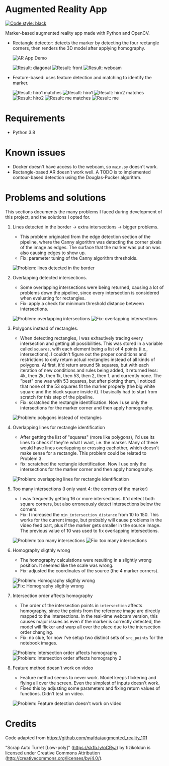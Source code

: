 # Augmented Reality App

[![Code style: black](https://img.shields.io/badge/code%20style-black-000000.svg)](https://github.com/psf/black)

Marker-based augmented reality app made with Python and OpenCV. 
- Rectangle detector: detects the marker by detecting the four rectangle corners, then renders the 3D model after applying homography.

   ![AR App Demo](./docs/demo.gif "AR App Demo")   

   ![Result: diagonal](./docs/result_hiro-diagonal.png "Result: diagonal")
   ![Result: front](./docs/result_hiro-front.png "Result: front")
   ![Result: webcam](./docs/result_hiro-webcam.png "Result: webcam")

- Feature-based: uses feature detection and matching to identify the marker.

   ![Result: hiro1 matches](./docs/result_feature_hiro1-matches.png "Result: hiro1 matches")
   ![Result: hiro1](./docs/result_feature_hiro1.png "Result: hiro1")
   ![Result: hiro2 matches](./docs/result_feature_hiro2-matches.png "Result: hiro2 matches")
   ![Result: hiro2](./docs/result_feature_hiro2.png "Result: hiro2")
   ![Result: me matches](./docs/result_feature_me1-matches.png "Result: me matches")
   ![Result: me](./docs/result_feature_me1.png "Result: me")

# Requirements
- Python 3.8


# Known issues
- Docker doesn't have access to the webcam, so `main.py` doesn't work.
- Rectangle-based AR doesn't work well. A TODO is to implemented contour-based detection using the Douglas-Pucker algorithm.
  

# Problems and solutions

This sections documents the many problems I faced during development of this project, and the solutions I opted for.

1. Lines detected in the border -> extra intersections -> bigger problems.
   - This problem originated from the edge detection section of the pipeline, where the Canny algorithm was detecting the corner pixels of the image as edges. The surface that the marker was put on was also causing edges to show up.
   - Fix: parameter tuning of the Canny algorithm thresholds.

   ![Problem: lines detected in the border](./docs/problem_line-detected-in-the-border.png "Problem: lines detected in the border")

2. Overlapping detected intersections.
   - Some overlapping intersections were being returned, causing a lot of problems down the pipeline, since every intersection is considered when evaluating for rectangles.
   - Fix: apply a check for minimum threshold distance between intersections.

   ![Problem: overlapping intersections](./docs/problem_overlapping-intersections.png "Problem: overlapping intersections")
   ![Fix: overlapping intersections](./docs/fix_overlapping-intersections.png "Fix: overlapping intersections")

3. Polygons instead of rectangles.
   - When detecting rectangles, I was exhautively tracing every intersection and getting all possibilities. This was stored in a variable called `squares`, with each element being a list of 4 points (i.e., intersections). I couldn't figure out the proper conditions and restrictions to only return actual rectangles instead of all kinds of polygons. At first, it'd return around 5k squares, but with each iteration of new conditions and rules being added, it returned less: 4k, then 2k, then 1k, then 53, then 2, then 1, and currently none. The "best" one was with 53 squares, but after plotting them, I noticed that none of the 53 squares fit the marker properly (the big white square and the black square inside it). I basically had to start from scratch for this step of the pipeline.
   - Fix: scratched the rectangle identification. Now I use only the intersections for the marker corner and then apply homography.

   ![Problem: polygons instead of rectangles](./docs/problem_polygons-instead-of-rects-2.png "Problem: polygons instead of rectangles")

4. Overlapping lines for rectangle identification
   - After getting the list of "squares" (more like polygons), I'd use its lines to check if they're what I want, i.e. the marker. Many of these would have lines overlapping or crossing eachother, which doesn't make sense for a rectangle. This problem could be related to Problem 3.
   - fix: scratched the rectangle identification. Now I use only the intersections for the marker corner and then apply homography.

   ![Problem: overlapping lines for rectangle identification](./docs/problem_overlapping-lines.png "Problem: overlapping lines for rectangle identification")

5. Too many intersections (I only want 4: the corners of the marker)
   - I was frequently getting 16 or more intersections. It'd detect both square corners, but also erroneously detect intersections below the corners.
   - Fix: I increased the `min_intersection_distance` from 10 to 150. This works for the current image, but probably will cause problems in the video feed part, plus if the marker gets smaller in the source image. The previous value of 10 was used to fix overlapping intersections.

   ![Problem: too many intersections](./docs/problem_too-many-intersections.png "Problem: too many intersections")
   ![Fix: too many intersections](./docs/fix_too-many-intersections.png "Fix: too many intersections")

6. Homography sligthly wrong
   - The homography calculations were resulting in a slightly wrong position. It seemed like the scale was wrong.
   - Fix: adjusted the coordinates of the source (the 4 marker corners).

   ![Problem: Homography sligthly wrong](./docs/problem_homography-wrong-scale.png "Problem: Homography sligthly wrong")
   ![Fix: Homography sligthly wrong](./docs/fix_homography-wrong-scale.png "Fix: Homography sligthly wrong")

7. Intersection order affects homography
   - The order of the intersection points in `intersection` affects homography, since the points from the reference image are directly mapped to the intersections. In the real-time webcam version, this causes major issues as even if the marker is correctly detected, the model will flicker and warp all over the place due to the intersection order changing.
   - Fix: no clue, for now I've setup two distinct sets of `src_points` for the notebook images.

   ![Problem: Intersection order affects homography](./docs/problem_intersection-order-affects-homography.png "Problem: Intersection order affects homography")
   ![Problem: Intersection order affects homography 2](./docs/problem_intersection-order-affects-homography-2.png "Problem: Intersection order affects homography 2")

8. Feature method doesn't work on video
   - Feature method seems to never work. Model keeps flickering and flying all over the screen. Even the simplest of inputs doesn't work.
   - Fixed this by adjusting some parameters and fixing return values of functions. Didn't test on video.

   ![Problem: Feature detection doesn't work on video](./docs/problem_feature-matching-fail.png "Problem: Feature detection doesn't work on video")
   

# Credits

Code adapted from https://github.com/mafda/augmented_reality_101

"Scrap Auto Turret [Low-poly]" (https://skfb.ly/oCRyJ) by fizikoldun is licensed under Creative Commons Attribution (http://creativecommons.org/licenses/by/4.0/).